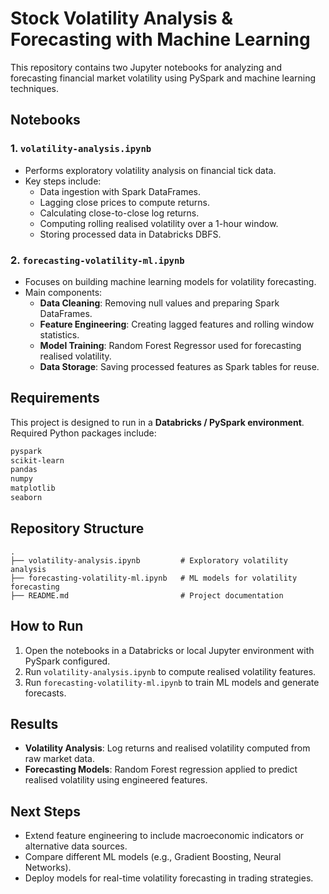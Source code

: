 # Stock Volatility Analysis & Forecasting with Machine Learning

This repository contains two Jupyter notebooks for analyzing and forecasting financial market volatility using PySpark and machine learning techniques.

## Notebooks

### 1. `volatility-analysis.ipynb`
- Performs exploratory volatility analysis on financial tick data.
- Key steps include:
  - Data ingestion with Spark DataFrames.
  - Lagging close prices to compute returns.
  - Calculating close-to-close log returns.
  - Computing rolling realised volatility over a 1-hour window.
  - Storing processed data in Databricks DBFS.

### 2. `forecasting-volatility-ml.ipynb`
- Focuses on building machine learning models for volatility forecasting.
- Main components:
  - **Data Cleaning**: Removing null values and preparing Spark DataFrames.
  - **Feature Engineering**: Creating lagged features and rolling window statistics.
  - **Model Training**: Random Forest Regressor used for forecasting realised volatility.
  - **Data Storage**: Saving processed features as Spark tables for reuse.

## Requirements

This project is designed to run in a **Databricks / PySpark environment**.  
Required Python packages include:

```bash
pyspark
scikit-learn
pandas
numpy
matplotlib
seaborn
```

## Repository Structure

```
.
├── volatility-analysis.ipynb         # Exploratory volatility analysis
├── forecasting-volatility-ml.ipynb   # ML models for volatility forecasting
├── README.md                         # Project documentation
```

## How to Run

1. Open the notebooks in a Databricks or local Jupyter environment with PySpark configured.
2. Run `volatility-analysis.ipynb` to compute realised volatility features.
3. Run `forecasting-volatility-ml.ipynb` to train ML models and generate forecasts.

## Results

- **Volatility Analysis**: Log returns and realised volatility computed from raw market data.
- **Forecasting Models**: Random Forest regression applied to predict realised volatility using engineered features.

## Next Steps

- Extend feature engineering to include macroeconomic indicators or alternative data sources.
- Compare different ML models (e.g., Gradient Boosting, Neural Networks).
- Deploy models for real-time volatility forecasting in trading strategies.
